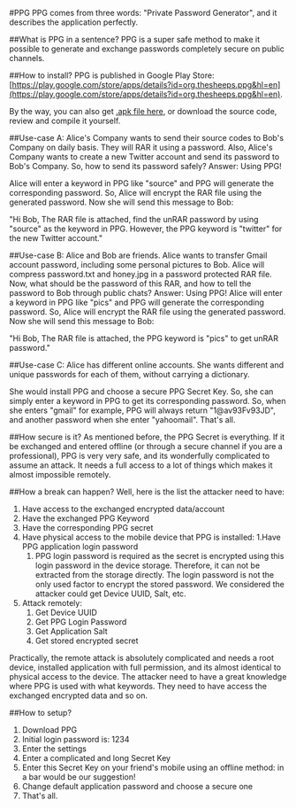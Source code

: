 #PPG
PPG comes from three words: "Private Password Generator", and it describes the application perfectly.

##What is PPG in a sentence?
PPG is a super safe method to make it possible to generate and exchange passwords completely secure on public channels.

##How to install?
PPG is published in Google Play Store:
[https://play.google.com/store/apps/details?id=org.thesheeps.ppg&hl=en](https://play.google.com/store/apps/details?id=org.thesheeps.ppg&hl=en).

By the way, you can also get [.apk file here](https://github.com/TheSheeps/PPG/releases), or download the source code, review and compile it yourself.

##Use-case A:
Alice's Company wants to send their source codes to Bob's Company on daily basis. They will RAR it using a password. Also, Alice's Company wants to create a new Twitter account and send its password to Bob's Company. So, how to send its password safely? Answer: Using PPG!

Alice will enter a keyword in PPG like "source" and PPG will generate the corresponding password. So, Alice will encrypt the RAR file using the generated password. Now she will send this message to Bob:

"Hi Bob,
The RAR file is attached, find the unRAR password by using "source" as the keyword in PPG. However, the PPG keyword is "twitter" for the new Twitter account."



##Use-case B:
Alice and Bob are friends. Alice wants to transfer Gmail account password, including some personal pictures to Bob. Alice will compress password.txt and honey.jpg in a password protected RAR file. 
Now, what should be the password of this RAR, and how to tell the password to Bob through public chats? Answer: Using PPG!
Alice will enter a keyword in PPG like "pics" and PPG will generate the corresponding password. So, Alice will encrypt the RAR file using the generated password. Now she will send this message to Bob:

"Hi Bob,
The RAR file is attached, the PPG keyword is "pics" to get unRAR password."

##Use-case C:
Alice has different online accounts. She wants different and unique passwords for each of them, without carrying a dictionary.

She would install PPG and choose a secure PPG Secret Key. So, she can simply enter a keyword in PPG to get its corresponding password. So, when she enters "gmail" for example, PPG will always return "1@av93Fv93JD", and another password when she enter "yahoomail". That's all.

##How secure is it?
As mentioned before, the PPG Secret is everything. If it be exchanged and entered offline (or through a secure channel if you are a professional), PPG is very very safe, and its wonderfully complicated to assume an attack. It needs a full access to a lot of things which makes it almost impossible remotely.

##How a break can happen?
Well, here is the list the attacker need to have:

1. Have access to the exchanged encrypted data/account
2. Have the exchanged PPG Keyword
3. Have the corresponding PPG secret
  1. Have physical access to the mobile device that PPG is installed:
    1.Have PPG application login password
      1. PPG login password is required as the secret is encrypted using this login password in the device storage. Therefore, it can not be extracted from the storage directly. The login password is not the only used factor to encrypt the stored password. We considered the attacker could get Device UUID, Salt, etc.
  2. Attack remotely:
      1. Get Device UUID
      2. Get PPG Login Password
      3. Get Application Salt
      4. Get stored encrypted secret

Practically, the remote attack is absolutely complicated and needs a root device, installed application with full permission, and its almost identical to physical access to the device. The attacker need to have a great knowledge where PPG is used with what keywords. They need to have access the exchanged encrypted data and so on.

##How to setup?
1. Download PPG
2. Initial login password is: 1234
3. Enter the settings
4. Enter a complicated and long Secret Key
5. Enter this Secret Key on your friend's mobile using an offline method: in a bar would be our suggestion!
6. Change default application password and choose a secure one
7. That's all.